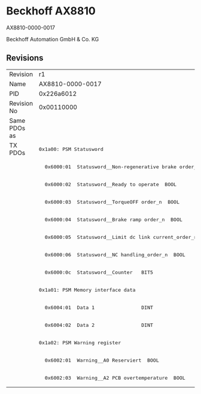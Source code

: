 # Beckhoff AX8810

AX8810-0000-0017

Beckhoff Automation GmbH & Co. KG



## Revisions
<table>
<tr >
<td>Revision</td>
<td><div class="foo">r1</div></td>
</tr>
<tr >
<td>Name</td>
<td><div class="foo">AX8810-0000-0017</div></td>
</tr>
<tr >
<td>PID</td>
<td><div class="foo">0x226a6012</div></td>
</tr>
<tr >
<td>Revision No</td>
<td>0x00110000</td>
</tr>
<tr >
<td>Same PDOs as</td>
<td></td>
</tr>
<tr class="txpdo pdosection">
<td rowspan=14 valign=top>TX PDOs</td>
<td><pre>0x1a00: PSM Statusword</pre></td>
<td></td>
</tr>
<tr class="txpdo">
<td><pre>  0x6000:01  Statusword__Non-regenerative brake order_n  BOOL</pre></td>
</tr>
<tr class="txpdo">
<td><pre>  0x6000:02  Statusword__Ready to operate  BOOL</pre></td>
</tr>
<tr class="txpdo">
<td><pre>  0x6000:03  Statusword__TorqueOFF order_n  BOOL</pre></td>
</tr>
<tr class="txpdo">
<td><pre>  0x6000:04  Statusword__Brake ramp order_n  BOOL</pre></td>
</tr>
<tr class="txpdo">
<td><pre>  0x6000:05  Statusword__Limit dc link current_order_n  BOOL</pre></td>
</tr>
<tr class="txpdo">
<td><pre>  0x6000:06  Statusword__NC handling_order_n  BOOL</pre></td>
</tr>
<tr class="txpdo">
<td><pre>  0x6000:0c  Statusword__Counter   BIT5</pre></td>
</tr>
<tr class="txpdo pdosection">
<td><pre>0x1a01: PSM Memory interface data</pre></td>
</tr>
<tr class="txpdo">
<td><pre>  0x6004:01  Data 1                DINT</pre></td>
</tr>
<tr class="txpdo">
<td><pre>  0x6004:02  Data 2                DINT</pre></td>
</tr>
<tr class="txpdo pdosection">
<td><pre>0x1a02: PSM Warning register</pre></td>
</tr>
<tr class="txpdo">
<td><pre>  0x6002:01  Warning__A0 Reserviert  BOOL</pre></td>
</tr>
<tr class="txpdo">
<td><pre>  0x6002:03  Warning__A2 PCB overtemperature  BOOL</pre></td>
</tr>
</table>

